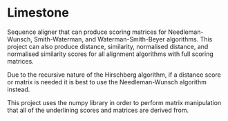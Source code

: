 # Limestone
Sequence aligner that can produce scoring matrices for Needleman-Wunsch, Smith-Waterman, and Waterman-Smith-Beyer algorithms. 
This project can also produce distance, similarity, normalised distance, and normalised similarity scores for all alignment algorithms with full scoring matrices.

Due to the recursive nature of the Hirschberg algorithm, if a distance score or matrix is needed it is best to use the Needleman-Wunsch algorithm instead.

This project uses the numpy library in order to perform matrix manipulation that all of the underlining scores and matrices are derived from. 
